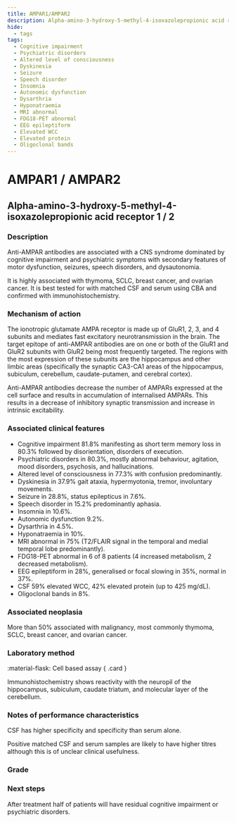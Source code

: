 ```yaml
---
title: AMPAR1/AMPAR2
description: Alpha-amino-3-hydroxy-5-methyl-4-isoxazolepropionic acid receptor 1
hide:
  - tags
tags:
  - Cognitive impairment
  - Psychiatric disorders
  - Altered level of consciousness
  - Dyskinesia
  - Seizure
  - Speech disorder
  - Insomnia
  - Autonomic dysfunction 
  - Dysarthria
  - Hyponatraemia
  - MRI abnormal
  - FDG18-PET abnormal
  - EEG epileptiform
  - Elevated WCC
  - Elevated protein
  - Oligoclonal bands
---
```


# AMPAR1 / AMPAR2

## **Alpha-amino-3-hydroxy-5-methyl-4-isoxazolepropionic acid receptor 1 / 2**

### Description
Anti-AMPAR antibodies are associated with a CNS syndrome dominated by cognitive impairment and psychiatric symptoms with secondary features of motor dysfunction, seizures, speech disorders, and dysautonomia. 

It is highly associated with thymoma, SCLC, breast cancer, and ovarian cancer. It is best tested for with matched CSF and serum using CBA and confirmed with immunohistochemistry.

### Mechanism of action
The ionotropic glutamate AMPA receptor is made up of GluR1, 2, 3, and 4 subunits and mediates fast excitatory neurotransmission in the brain. The target epitope of anti-AMPAR antibodies are on one or both of the GluR1 and GluR2 subunits with GluR2 being most frequently targeted. The regions with the most expression of these subunits are the hippocampus and other limbic areas (specifically the synaptic CA3-CA1 areas of the hippocampus, subiculum, cerebellum, caudate-putamen, and cerebral cortex). 

Anti-AMPAR antibodies decrease the number of AMPARs expressed at the cell surface and results in accumulation of internalised AMPARs. This results in a decrease of inhibitory synaptic transmission and increase in intrinsic excitability.

### Associated clinical features
- Cognitive impairment 81.8% manifesting as short term memory loss in 80.3% followed by disorientation, disorders of execution. 
- Psychiatric disorders in 80.3%, mostly abnormal behaviour, agitation, mood disorders, psychosis, and hallucinations. 
- Altered level of consciousness in 77.3% with confusion predominantly. 
- Dyskinesia in 37.9% gait ataxia, hypermyotonia, tremor, involuntary movements. 
- Seizure in 28.8%, status epilepticus in 7.6%. 
- Speech disorder in 15.2% predominantly aphasia. 
- Insomnia in 10.6%. 
- Autonomic dysfunction 9.2%. 
- Dysarthria in 4.5%. 
- Hyponatraemia in 10%. 
- MRI abnormal in 75% (T2/FLAIR signal in the temporal and medial temporal lobe predominantly). 
- FDG18-PET abnormal in 6 of 8 patients (4 increased metabolism, 2 decreased metabolism). 
- EEG epileptiform in 28%, generalised or focal slowing in 35%, normal in 37%. 
- CSF 59% elevated WCC, 42% elevated protein (up to 425 mg/dL). 
- Oligoclonal bands in 8%.

### Associated neoplasia
More than 50% associated with malignancy, most commonly thymoma, SCLC, breast cancer, and ovarian cancer.

### Laboratory method
<div class="grid" markdown>

:material-flask: Cell based assay
{ .card }

</div>

Immunohistochemistry shows reactivity with the neuropil of the hippocampus, subiculum, caudate triatum, and molecular layer of the cerebellum.

### Notes of performance characteristics
CSF has higher specificity and specificity than serum alone. 

Positive matched CSF and serum samples are likely to have higher titres although this is of unclear clinical usefulness.

### Grade

### Next steps
After treatment half of patients will have residual cognitive impairment or psychiatric disorders.

[^1]: Lai, Meizan, Ethan G. Hughes, Xiaoyu Peng, Lei Zhou, Amy J. Gleichman, Huidy Shu, Sabrina Matà, et al. “AMPA Receptor Antibodies in Limbic Encephalitis Alter Synaptic Receptor Location.” Annals of Neurology 65, no. 4 (2009): 424–34. https://doi.org/10.1002/ana.21589.
[^2]: Zhang, Tian-Yi, Meng-Ting Cai, Yang Zheng, Qi-Lun Lai, Chun-Hong Shen, Song Qiao, and Yin-Xi Zhang. “Anti-Alpha-Amino-3-Hydroxy-5-Methyl-4-Isoxazolepropionic Acid Receptor Encephalitis: A Review.” Frontiers in Immunology 12 (May 21, 2021): 652820. https://doi.org/10.3389/fimmu.2021.652820.
[^3]: Hoftberger, R., A. van Sonderen, F. Leypoldt, D. Houghton, M. Geschwind, J. Gelfand, M. Paredes, et al. “Encephalitis and AMPA Receptor Antibodies: Novel Findings in a Case Series of 22 Patients.” Neurology 84, no. 24 (June 16, 2015): 2403–12. https://doi.org/10.1212/WNL.0000000000001682.
[^4]: Graus, Francesc, Alberto Vogrig, Sergio Muñiz-Castrillo, Jean-Christophe G. Antoine, Virginie Desestret, Divyanshu Dubey, Bruno Giometto, et al. “Updated Diagnostic Criteria for Paraneoplastic Neurologic Syndromes.” Neurology - Neuroimmunology Neuroinflammation 8, no. 4 (July 2021): e1014. https://doi.org/10.1212/NXI.0000000000001014.
